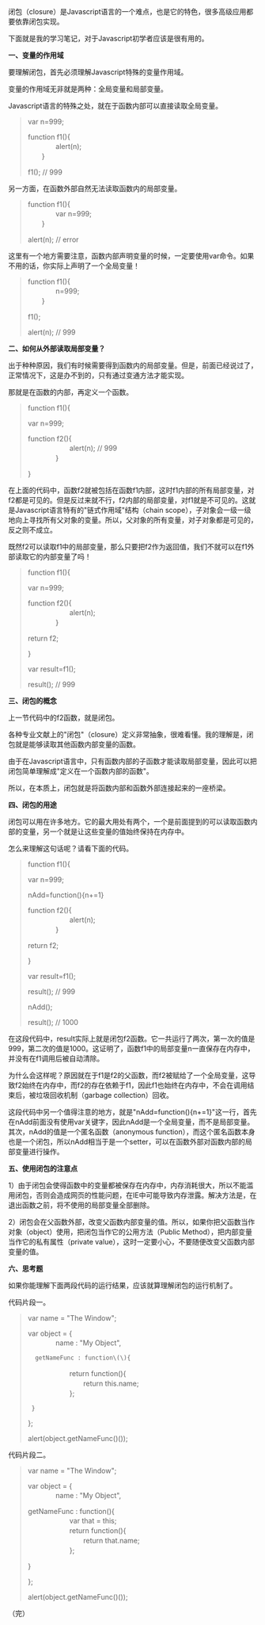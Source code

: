 闭包（closure）是Javascript语言的一个难点，也是它的特色，很多高级应用都要依靠闭包实现。

下面就是我的学习笔记，对于Javascript初学者应该是很有用的。

**一、变量的作用域**

要理解闭包，首先必须理解Javascript特殊的变量作用域。

变量的作用域无非就是两种：全局变量和局部变量。

Javascript语言的特殊之处，就在于函数内部可以直接读取全局变量。

> var n=999;
>
> function f1\(\){  
> 　　　　alert\(n\);  
> 　　}
>
> f1\(\); // 999

另一方面，在函数外部自然无法读取函数内的局部变量。

> function f1\(\){  
> 　　　　var n=999;  
> 　　}
>
> alert\(n\); // error

这里有一个地方需要注意，函数内部声明变量的时候，一定要使用var命令。如果不用的话，你实际上声明了一个全局变量！

> function f1\(\){  
> 　　　　n=999;  
> 　　}
>
> f1\(\);
>
> alert\(n\); // 999

**二、如何从外部读取局部变量？**

出于种种原因，我们有时候需要得到函数内的局部变量。但是，前面已经说过了，正常情况下，这是办不到的，只有通过变通方法才能实现。

那就是在函数的内部，再定义一个函数。

> function f1\(\){
>
> var n=999;
>
> function f2\(\){  
> 　　　　　　alert\(n\); // 999  
> 　　　　}
>
> }

在上面的代码中，函数f2就被包括在函数f1内部，这时f1内部的所有局部变量，对f2都是可见的。但是反过来就不行，f2内部的局部变量，对f1就是不可见的。这就是Javascript语言特有的"链式作用域"结构（chain scope），子对象会一级一级地向上寻找所有父对象的变量。所以，父对象的所有变量，对子对象都是可见的，反之则不成立。

既然f2可以读取f1中的局部变量，那么只要把f2作为返回值，我们不就可以在f1外部读取它的内部变量了吗！

> function f1\(\){
>
> var n=999;
>
> function f2\(\){  
> 　　　　　　alert\(n\);  
> 　　　　}
>
> return f2;
>
> }
>
> var result=f1\(\);
>
> result\(\); // 999

**三、闭包的概念**

上一节代码中的f2函数，就是闭包。

各种专业文献上的"闭包"（closure）定义非常抽象，很难看懂。我的理解是，闭包就是能够读取其他函数内部变量的函数。

由于在Javascript语言中，只有函数内部的子函数才能读取局部变量，因此可以把闭包简单理解成"定义在一个函数内部的函数"。

所以，在本质上，闭包就是将函数内部和函数外部连接起来的一座桥梁。

**四、闭包的用途**

闭包可以用在许多地方。它的最大用处有两个，一个是前面提到的可以读取函数内部的变量，另一个就是让这些变量的值始终保持在内存中。

怎么来理解这句话呢？请看下面的代码。

> function f1\(\){
>
> var n=999;
>
> nAdd=function\(\){n+=1}
>
> function f2\(\){  
> 　　　　　　alert\(n\);  
> 　　　　}
>
> return f2;
>
> }
>
> var result=f1\(\);
>
> result\(\); // 999
>
> nAdd\(\);
>
> result\(\); // 1000

在这段代码中，result实际上就是闭包f2函数。它一共运行了两次，第一次的值是999，第二次的值是1000。这证明了，函数f1中的局部变量n一直保存在内存中，并没有在f1调用后被自动清除。

为什么会这样呢？原因就在于f1是f2的父函数，而f2被赋给了一个全局变量，这导致f2始终在内存中，而f2的存在依赖于f1，因此f1也始终在内存中，不会在调用结束后，被垃圾回收机制（garbage collection）回收。

这段代码中另一个值得注意的地方，就是"nAdd=function\(\){n+=1}"这一行，首先在nAdd前面没有使用var关键字，因此nAdd是一个全局变量，而不是局部变量。其次，nAdd的值是一个匿名函数（anonymous function），而这个匿名函数本身也是一个闭包，所以nAdd相当于是一个setter，可以在函数外部对函数内部的局部变量进行操作。

**五、使用闭包的注意点**

1）由于闭包会使得函数中的变量都被保存在内存中，内存消耗很大，所以不能滥用闭包，否则会造成网页的性能问题，在IE中可能导致内存泄露。解决方法是，在退出函数之前，将不使用的局部变量全部删除。

2）闭包会在父函数外部，改变父函数内部变量的值。所以，如果你把父函数当作对象（object）使用，把闭包当作它的公用方法（Public Method），把内部变量当作它的私有属性（private value），这时一定要小心，不要随便改变父函数内部变量的值。

**六、思考题**

如果你能理解下面两段代码的运行结果，应该就算理解闭包的运行机制了。

代码片段一。

> var name = "The Window";
>
> var object = {  
> 　　　　name : "My Object",
>
>       getNameFunc : function\(\){  
> 　　　　　　return function\(\){  
> 　　　　　　　　return this.name;  
> 　　　　　　};
>
>      }
>
> };
>
> alert\(object.getNameFunc\(\)\(\)\);

代码片段二。

> var name = "The Window";
>
> var object = {  
> 　　　　name : "My Object",
>
> getNameFunc : function\(\){  
> 　　　　　　var that = this;  
> 　　　　　　return function\(\){  
> 　　　　　　　　return that.name;  
> 　　　　　　};
>
> }
>
> };
>
> alert\(object.getNameFunc\(\)\(\)\);

（完）

